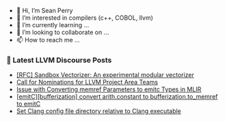 - 👋 Hi, I’m Sean Perry
- 👀 I’m interested in compilers (c++, COBOL, llvm)
- 🌱 I’m currently learning ...
- 💞️ I’m looking to collaborate on ...
- 📫 How to reach me ...

<!---
s66perry/s66perry is a ✨ special ✨ repository because its `README.md` (this file) appears on your GitHub profile.
You can click the Preview link to take a look at your changes.
--->
### 📕 Latest LLVM Discourse Posts

<!-- DISCOURSE-LLVM:START -->
- [[RFC] Sandbox Vectorizer: An experimental modular vectorizer](https://discourse.llvm.org/t/rfc-sandbox-vectorizer-an-experimental-modular-vectorizer/79059?page=2#post_37)
- [Call for Nominations for LLVM Project Area Teams](https://discourse.llvm.org/t/call-for-nominations-for-llvm-project-area-teams/83965#post_2)
- [Issue with Converting memref Parameters to emitc Types in MLIR](https://discourse.llvm.org/t/issue-with-converting-memref-parameters-to-emitc-types-in-mlir/83029#post_3)
- [[emitC][bufferization] convert arith.constant to bufferization.to_memref to emitC](https://discourse.llvm.org/t/emitc-bufferization-convert-arith-constant-to-bufferization-to-memref-to-emitc/83940#post_4)
- [Set Clang config file directory relative to Clang executable](https://discourse.llvm.org/t/set-clang-config-file-directory-relative-to-clang-executable/83962#post_3)
<!-- DISCOURSE-LLVM:END -->

